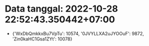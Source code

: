 # Data tanggal: 2022-10-28 22:52:43.350442+07:00

* {'WxDbQmkkxBu7VpTu': 10574, '0JVYLLXA2uJYOOuF': 9872, 'Zin0kaHC1Gsa1ZYt': 10078}
